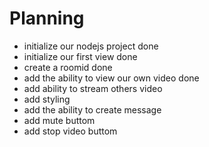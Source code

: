 # Planning
 * initialize our nodejs project done
 * initialize  our first view done
 * create a roomid done
 * add the ability to view our own video done
 * add ability to stream others video 
 * add styling  
 * add the ability to create message 
 * add mute buttom
 * add stop  video buttom